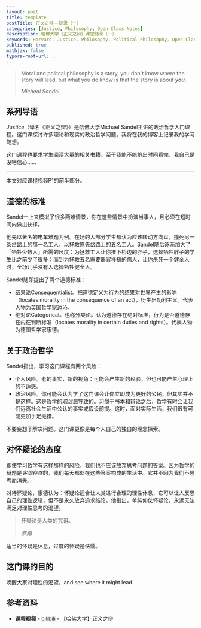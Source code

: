 ```yaml
---
layout: post
title: template
postTitle: 正义之辩——随录（一）
categories: [Justice, Philosophy, Open Class Notes]
description: 哈佛大学《正义之辩》课堂随录（一）
keywords: Harvard, Justice, Philosophy, Political Philosophy, Open Class Notes
published: true
mathjax: false
typora-root-url: ..
---
```


> Moral and politcal philosophy is a story, you don't know where the story will lead, but what you do know is that the story is about ***you***.
>
> *Micheal Sandel*

## 系列导语

*Justice*（译名《正义之辩》）是哈佛大学Michael Sandel主讲的政治哲学入门课程。这门课探讨许多理论和现实的政治哲学问题。我将在我的博客上记录我的学习随想。

这门课程也要求学生阅读大量的相关书籍。至于我能不能挤出时间看完，我自己是没啥信心……

---

本文对应课程视频P1的前半部分。

## 道德的标准

Sandel一上来模拟了很多两难情景，你在这些情景中扮演当事人，且必须在短时间内做出抉择。

他先以著名的电车难题为例。在场的大部分学生都认为应该转动方向盘，撞死另一条岔路上的那一名工人，以拯救原先岔路上的五名工人。Sandel随后逐渐加大了「牺牲少数人」所需的尺度：为拯救工人让你推下桥边的胖子，选择牺牲胖子的学生比之前少了很多；而到为拯救五名需要器官移植的病人，让你杀死一个健全人时，全场几乎没有人选择牺牲健全人。

Sandel随即提出了两个道德标准：

- 结果论Consequentialist。把道德定义为行为的结果对世界产生的影响（locates morality in the consequence of an act），衍生出功利主义。代表人物为英国哲学家边沁。
- 绝对论Categorical。也称分类论。认为道德存在绝对标准，行为是否道德存在内在判断标准（locates morality in certain duties and rights）。代表人物为德国哲学家康德。

## 关于政治哲学

Sandel指出，学习这门课程有两个风险：

- 个人风险。老的事实，新的视角：可能会产生新的经验，但也可能产生心理上的不适感。
- 政治风险。你可能会认为学了这门课会让你立即成为更好的公民，但其实并不是这样。这是哲学的*疏远感*导致的。习惯于书本和辩论之后，哲学有时会让我们远离社会生活中公认的事实或假设前提。这时，面对实际生活，我们很有可能更加手足无措。

不要妄想于解决问题。这门课更像是每个人自己的独自的理念探索。

## 对怀疑论的态度

即使学习哲学有这样那样的风险，我们也不应该放弃思考问题的答案。因为哲学的辩题是*客观存在*的，我们每天都处在这些答案构成的生活中。它并不因为我们不思考而消失。

对待怀疑论，康德认为：怀疑论适合让人类进行合理的理性休息，它可以让人反思自己的理性逻辑，但不是永久放弃追求结论。他指出，单纯仰仗怀疑论，永远无法满足对理性思考的渴望。

>怀疑论是人类的咒诅。
>
>*罗翔*

适当的怀疑是休息，过度的怀疑是怯懦。

## 这门课的目的

唤醒大家对理性的渴望，and see where it might lead.

## 参考资料

- [**课程视频** - bilibili - 【哈佛大学】正义之辩](https://www.bilibili.com/video/BV1jZ4y1x7SL)